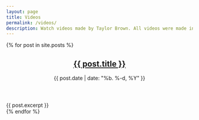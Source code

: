 ```yaml
---
layout: page
title: Videos
permalink: /videos/
description: Watch videos made by Taylor Brown. All videos were made in Chicago.
---
```


{% for post in site.posts %}
  <article class="post">
  	<header class="clearfix">
	    <h2 class="pull-left"><a href="{{ post.url | prepend: site.baseurl }}">{{ post.title }}</a></h2>
	    <time class="pull-right date">{{ post.date | date: "%b. %-d, %Y" }}</time>
    </header>
    {{ post.excerpt }}
  </article>
{% endfor %}
